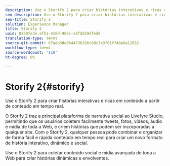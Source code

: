 ```yaml
---
description: Use o Storify 2 para criar histórias interativas e ricas em conteúdo a partir de conteúdo em tempo real.
seo-description: Use o Storify 2 para criar histórias interativas e ricas em conteúdo a partir de conteúdo em tempo real.
seo-title: Storify 2
solution: Experience Manager
title: Storify 2
uuid: 8250fe3e-afb1-418d-905c-a1fdb59dfed9
translation-type: tm+mt
source-git-commit: 67aeb3de964473b326c88c3a3f81ff48a6a12652
workflow-type: tm+mt
source-wordcount: '110'
ht-degree: 0%

---
```



# Storify 2{#storify}

Use o Storify 2 para criar histórias interativas e ricas em conteúdo a partir de conteúdo em tempo real.

O Storify 2 traz a principal plataforma de narrativa social ao Livefyre Studio, permitindo que os usuários coletem facilmente tweets, fotos, vídeos, áudio e mídia de toda a Web, e criem histórias que podem ser incorporadas a qualquer site. Com o Storify 2, qualquer pessoa pode combinar e organizar de forma fácil e rápida conteúdo em tempo real para criar um novo formato de história interativo, dinâmico e social.

Use o Storify 2 para coletar conteúdo social e mídia avançada de toda a Web para criar histórias dinâmicas e envolventes.
